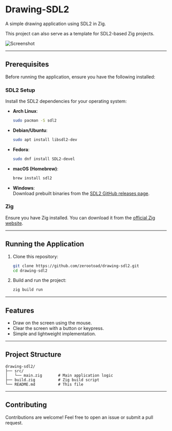 # Drawing-SDL2
A simple drawing application using SDL2 in Zig.

This project can also serve as a template for SDL2-based Zig projects.

![Screenshot](https://github.com/user-attachments/assets/b0847104-7a60-4c2b-84aa-429557a9a90b)

---

## Prerequisites
Before running the application, ensure you have the following installed:

### SDL2 Setup
Install the SDL2 dependencies for your operating system:

- **Arch Linux**:  
  ```bash
  sudo pacman -S sdl2
  ```

- **Debian/Ubuntu**:  
  ```bash
  sudo apt install libsdl2-dev
  ```

- **Fedora**:  
  ```bash
  sudo dnf install SDL2-devel
  ```

- **macOS (Homebrew)**:  
  ```bash
  brew install sdl2
  ```

- **Windows**:  
  Download prebuilt binaries from the [SDL2 GitHub releases page](https://github.com/libsdl-org/SDL/releases).

### Zig
Ensure you have Zig installed. You can download it from the [official Zig website](https://ziglang.org/download/).

---

## Running the Application
1. Clone this repository:
   ```bash
   git clone https://github.com/zerootoad/drawing-sdl2.git
   cd drawing-sdl2
   ```

2. Build and run the project:
   ```bash
   zig build run
   ```

---

## Features
- Draw on the screen using the mouse.
- Clear the screen with a button or keypress.
- Simple and lightweight implementation.

---

## Project Structure
```
drawing-sdl2/
├── src/
│   └── main.zig       # Main application logic
├── build.zig          # Zig build script
└── README.md          # This file
```

---

## Contributing
Contributions are welcome! Feel free to open an issue or submit a pull request.
